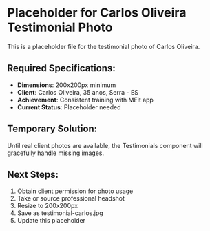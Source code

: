# Placeholder for Carlos Oliveira Testimonial Photo

This is a placeholder file for the testimonial photo of Carlos Oliveira.

## Required Specifications:
- **Dimensions**: 200x200px minimum
- **Client**: Carlos Oliveira, 35 anos, Serra - ES
- **Achievement**: Consistent training with MFit app
- **Current Status**: Placeholder needed

## Temporary Solution:
Until real client photos are available, the Testimonials component will gracefully handle missing images.

## Next Steps:
1. Obtain client permission for photo usage
2. Take or source professional headshot  
3. Resize to 200x200px
4. Save as testimonial-carlos.jpg
5. Update this placeholder
